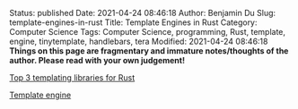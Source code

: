 Status: published
Date: 2021-04-24 08:46:18
Author: Benjamin Du
Slug: template-engines-in-rust
Title: Template Engines in Rust
Category: Computer Science
Tags: Computer Science, programming, Rust, template, engine, tinytemplate, handlebars, tera
Modified: 2021-04-24 08:46:18
**Things on this page are fragmentary and immature notes/thoughts of the author. Please read with your own judgement!**

[Top 3 templating libraries for Rust](https://blog.logrocket.com/top-3-templating-libraries-for-rust/)

[Template engine](https://crates.io/categories/template-engine)

